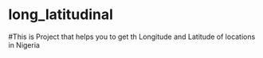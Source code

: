 # long_latitudinal
#This is Project that helps you to get th Longitude and Latitude of locations in Nigeria 
